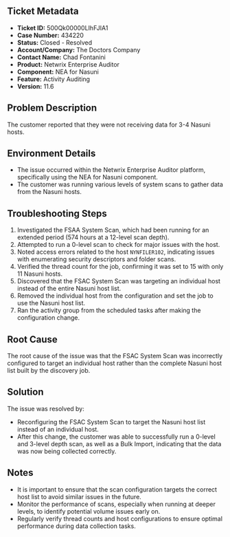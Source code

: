 ## Ticket Metadata
- **Ticket ID:** 500Qk00000LIhFJIA1
- **Case Number:** 434220
- **Status:** Closed - Resolved
- **Account/Company:** The Doctors Company
- **Contact Name:** Chad Fontanini
- **Product:** Netwrix Enterprise Auditor
- **Component:** NEA for Nasuni
- **Feature:** Activity Auditing
- **Version:** 11.6

## Problem Description
The customer reported that they were not receiving data for 3-4 Nasuni hosts.

## Environment Details
- The issue occurred within the Netwrix Enterprise Auditor platform, specifically using the NEA for Nasuni component.
- The customer was running various levels of system scans to gather data from the Nasuni hosts.

## Troubleshooting Steps
1. Investigated the FSAA System Scan, which had been running for an extended period (574 hours at a 12-level scan depth).
2. Attempted to run a 0-level scan to check for major issues with the host.
3. Noted access errors related to the host `NYNFILER102`, indicating issues with enumerating security descriptors and folder scans.
4. Verified the thread count for the job, confirming it was set to 15 with only 11 Nasuni hosts.
5. Discovered that the FSAC System Scan was targeting an individual host instead of the entire Nasuni host list.
6. Removed the individual host from the configuration and set the job to use the Nasuni host list.
7. Ran the activity group from the scheduled tasks after making the configuration change.

## Root Cause
The root cause of the issue was that the FSAC System Scan was incorrectly configured to target an individual host rather than the complete Nasuni host list built by the discovery job.

## Solution
The issue was resolved by:
- Reconfiguring the FSAC System Scan to target the Nasuni host list instead of an individual host.
- After this change, the customer was able to successfully run a 0-level and 3-level depth scan, as well as a Bulk Import, indicating that the data was now being collected correctly.

## Notes
- It is important to ensure that the scan configuration targets the correct host list to avoid similar issues in the future.
- Monitor the performance of scans, especially when running at deeper levels, to identify potential volume issues early on.
- Regularly verify thread counts and host configurations to ensure optimal performance during data collection tasks.